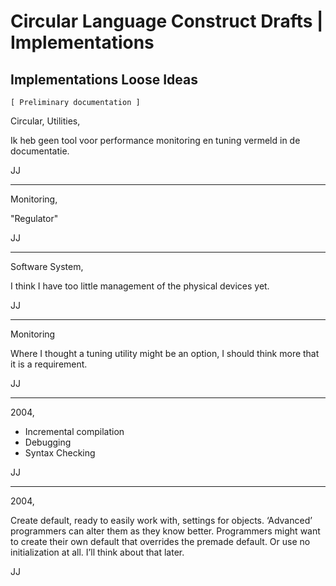 Circular Language Construct Drafts | Implementations
====================================================

Implementations Loose Ideas
---------------------------

`[ Preliminary documentation ]`

Circular, Utilities,

Ik heb geen tool voor performance monitoring en tuning vermeld in de documentatie.

JJ

-----

Monitoring,

"Regulator"

JJ

-----

Software System,

I think I have too little management of the physical devices yet.

JJ

-----

Monitoring

Where I thought a tuning utility might be an option, I should think more that it is a requirement.

JJ

-----

2004,

- Incremental compilation
- Debugging
- Syntax Checking

JJ 

-----

2004,

Create default, ready to easily work with, settings for objects. ‘Advanced’ programmers can alter them as they know better. Programmers might want to create their own default that overrides the premade default. Or use no initialization at all. I’ll think about that later.

JJ